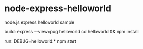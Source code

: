 # node-express-helloworld

node.js express helloworld sample

build: express --view=pug helloworld
cd helloworld && npm install

run: DEBUG=helloworld:\* npm start

